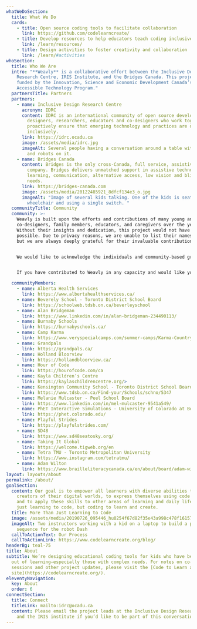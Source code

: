```yaml
---
whatWeDoSection:
  title: What We Do
  cards:
    - title: Open source coding tools to facilitate collaboration
      link: https://github.com/codelearncreate/
    - title: Develop resources to help educators teach coding inclusively
      link: /learn/resources/
    - title: Design activities to foster creativity and collaboration
      link: /learn/#activities
whoSection:
  title: Who We Are
  intro: "**Weavly** is a collaborative effort between the Inclusive Design
    Research Centre, IRIS Institute, and the Bridges Canada. This project is
    funded by the Innovation, Science and Economic Development Canada’s
    Accessible Technology Program."
  partnersTitle: Partners
  partners:
    - name: Inclusive Design Research Centre
      acronym: IDRC
      content: IDRC is an international community of open source developers,
        designers, researchers, educators and co-designers who work together to
        proactively ensure that emerging technology and practices are designed
        inclusively.
      link: https://idrc.ocadu.ca
      image: /assets/media/idrc.jpg
      imageAlt: Several people having a conversation around a table with coding toys
        and robots on it.
    - name: Bridges Canada
      content: Bridges is the only cross-Canada, full service, assistive technology
        company. Bridges delivers unmatched support in assistive technology for
        learning, communication, alternative access, low vision and blindness
        needs.
      link: https://bridges-canada.com
      image: /assets/media/20122485921_8dfcf134e3_o.jpg
      imageAlt: "Image of several kids talking. One of the kids is seated on a powered
        wheelchair and using a single switch. "
  communityTitle: Community
  community: >-
    Weavly is built upon the efforts and contributions of many young and adult
    co-designers, family members, educators, and caregivers over the years.
    Without their insights and dedication, this project would not have been
    possible. Due to privacy reasons, we are unable to list their names here,
    but we are always deeply grateful for their invaluable contributions.


    We would like to acknowledge the individuals and community-based groups who facilitated connections with our co-designers and significantly contributed to the progress of this project.


    If you have contributed to Weavly in any capacity and would like your name to be included, please contact our team at weavly@idrc.ocadu.ca.

  communityMembers:
    - name: Alberta Health Services
      link: https://www.albertahealthservices.ca/
    - name: Beverely School - Toronto District School Board
      link: https://schoolweb.tdsb.on.ca/beverleyschool
    - name: Alan Bridgeman
      link: https://www.linkedin.com/in/alan-bridgeman-234490113/
    - name: Burnaby Schools
      link: https://burnabyschools.ca/
    - name: Camp Karma
      link: https://www.veryspecialcamps.com/summer-camps/Karma-Country-Camp-for-Teenagers-and-Young-Adults-with-ASD-and-Special-Needs-2675.html
    - name: Grandpals
      link: https://grandpals.ca/
    - name: Holland Bloorview
      link: https://hollandbloorview.ca/
    - name: Hour of Code
      link: https://hourofcode.com/ca
    - name: Kayla Children’s Centre
      link: https://kaylaschildrencentre.org/>
    - name: Kensington Community School - Toronto District School Board
      link: https://www.tdsb.on.ca/Find-your/Schools/schno/5347
    - name: Melanie Mulcaster - Peel School Board
      link: https://www.linkedin.com/in/mel-mulcaster-9541a549/
    - name: PhET Interactive Simulations - University of Colorado at Boulder
      link: https://phet.colorado.edu/
    - name: Playful Strides
      link: https://playfulstrides.com/
    - name: SD48
      link: https://www.sd48seatosky.org/
    - name: Taking It Global
      link: https://welcome.tigweb.org/en
    - name: Tetra TMU - Toronto Metropolitan University
      link: https://www.instagram.com/tetratmu/
    - name: Adam Wilton
      link: https://www.brailleliteracycanada.ca/en/about/board/adam-wilton
layout: layouts/about
permalink: /about/
goalSection:
  content: Our goal is to empower all learners with diverse abilities to be
    creators of their digital worlds, to express themselves using code and art,
    and to apply these skills to other areas of learning and daily life. Not
    just learning to code, but coding to learn and create.
  title: More Than Just Learning to Code
  image: /assets/media/20190726_095446_hu0254f67d82f35e43a998c478f1615761_1190091_1000x0_resize_q75_box.jpg
  imageAlt: Two instructors working with a kid on a laptop to build a program
    sequence for the robot Dash
  callToActionText: Our Process
  callToActionLink: https://www.codelearncreate.org/blog/
headerBg: teal-75
title: About
subtitle: We’re designing educational coding tools for kids who have been left
  out of learning—especially those with complex needs. For notes on co-design
  sessions and other project updates, please visit the [Code to Learn and Create
  site](https://codelearncreate.org/).
eleventyNavigation:
  key: About
  order: 6
connectSection:
  title: Connect
  titleLink: mailto:idrc@ocadu.ca
  content: Please email the project leads at the Inclusive Design Research Centre
    and the IRIS institute if you’d like to be part of this conversation.
---
```

